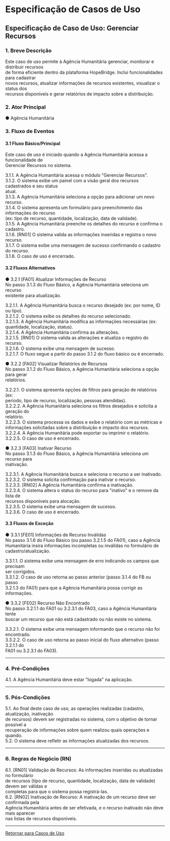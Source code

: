 # Especificação de Casos de Uso

## Especificação de Caso de Uso: Gerenciar Recursos

### 1. Breve Descrição
Este caso de uso permite à Agência Humanitária gerenciar, monitorar e distribuir recursos  
de forma eficiente dentro da plataforma HopeBridge. Inclui funcionalidades para cadastrar  
novos recursos, atualizar informações de recursos existentes, visualizar o status dos  
recursos disponíveis e gerar relatórios de impacto sobre a distribuição.

### 2. Ator Principal
● Agência Humanitária

### 3. Fluxo de Eventos

#### 3.1 Fluxo Básico/Principal  
Este caso de uso é iniciado quando a Agência Humanitária acessa a funcionalidade de  
Gerenciar Recursos no sistema.

3.1.1. A Agência Humanitária acessa o módulo "Gerenciar Recursos".  
3.1.2. O sistema exibe um painel com a visão geral dos recursos cadastrados e seu status  
atual.  
3.1.3. A Agência Humanitária seleciona a opção para adicionar um novo recurso.  
3.1.4. O sistema apresenta um formulário para preenchimento das informações do recurso  
(ex: tipo de recurso, quantidade, localização, data de validade).  
3.1.5. A Agência Humanitária preenche os detalhes do recurso e confirma o cadastro.  
3.1.6. [RN01] O sistema valida as informações inseridas e registra o novo recurso.  
3.1.7. O sistema exibe uma mensagem de sucesso confirmando o cadastro do recurso.  
3.1.8. O caso de uso é encerrado.

#### 3.2 Fluxos Alternativos

● 3.2.1 [FA01] Atualizar Informações de Recurso  
No passo 3.1.3 do Fluxo Básico, a Agência Humanitária seleciona um recurso  
existente para atualização.

3.2.1.1. A Agência Humanitária busca o recurso desejado (ex: por nome, ID ou tipo).  
3.2.1.2. O sistema exibe os detalhes do recurso selecionado.  
3.2.1.3. A Agência Humanitária modifica as informações necessárias (ex:  
quantidade, localização, status).  
3.2.1.4. A Agência Humanitária confirma as alterações.  
3.2.1.5. [RN01] O sistema valida as alterações e atualiza o registro do recurso.  
3.2.1.6. O sistema exibe uma mensagem de sucesso.  
3.2.1.7. O fluxo segue a partir do passo 3.1.2 do fluxo básico ou é encerrado.

● 3.2.2 [FA02] Visualizar Relatórios de Recursos  
No passo 3.1.2 do Fluxo Básico, a Agência Humanitária seleciona a opção para gerar  
relatórios.

3.2.2.1. O sistema apresenta opções de filtros para geração de relatórios (ex:  
período, tipo de recurso, localização, pessoas atendidas).  
3.2.2.2. A Agência Humanitária seleciona os filtros desejados e solicita a geração do  
relatório.  
3.2.2.3. O sistema processa os dados e exibe o relatório com as métricas e  
informações solicitadas sobre a distribuição e impacto dos recursos.  
3.2.2.4. A Agência Humanitária pode exportar ou imprimir o relatório.  
3.2.2.5. O caso de uso é encerrado.

● 3.2.3 [FA03] Inativar Recurso  
No passo 3.1.3 do Fluxo Básico, a Agência Humanitária seleciona um recurso para  
inativação.

3.2.3.1. A Agência Humanitária busca e seleciona o recurso a ser inativado.  
3.2.3.2. O sistema solicita confirmação para inativar o recurso.  
3.2.3.3. [RN02] A Agência Humanitária confirma a inativação.  
3.2.3.4. O sistema altera o status do recurso para "inativo" e o remove da lista de  
recursos disponíveis para alocação.  
3.2.3.5. O sistema exibe uma mensagem de sucesso.  
3.2.3.6. O caso de uso é encerrado.

#### 3.3 Fluxos de Exceção

● 3.3.1 [FE01] Informações de Recurso Inválidas  
No passo 3.1.6 do Fluxo Básico (ou passo 3.2.1.5 do FA01), caso a Agência  
Humanitária insira informações incompletas ou inválidas no formulário de  
cadastro/atualização.

3.3.1.1. O sistema exibe uma mensagem de erro indicando os campos que precisam  
ser corrigidos.  
3.3.1.2. O caso de uso retorna ao passo anterior (passo 3.1.4 do FB ou passo  
3.2.1.3 do FA01) para que a Agência Humanitária possa corrigir as informações.

● 3.3.2 [FE02] Recurso Não Encontrado  
No passo 3.2.1.1 do FA01 ou 3.2.3.1 do FA03, caso a Agência Humanitária tente  
buscar um recurso que não está cadastrado ou não existe no sistema.

3.3.2.1. O sistema exibe uma mensagem informando que o recurso não foi  
encontrado.  
3.3.2.2. O caso de uso retorna ao passo inicial do fluxo alternativo (passo 3.2.1.1 do  
FA01 ou 3.2.3.1 do FA03).

---

### 4. Pré-Condições

4.1. A Agência Humanitária deve estar "logada" na aplicação.

---

### 5. Pós-Condições

5.1. Ao final deste caso de uso, as operações realizadas (cadastro, atualização, inativação  
de recursos) devem ser registradas no sistema, com o objetivo de tornar possível a  
recuperação de informações sobre quem realizou quais operações e quando.  
5.2. O sistema deve refletir as informações atualizadas dos recursos.

---

### 6. Regras de Negócio (RN)

6.1. [RN01] Validação de Recursos: As informações inseridas ou atualizadas no formulário  
de recursos (tipo de recurso, quantidade, localização, data de validade) devem ser válidas e  
completas para que o sistema possa registrá-las.  
6.2. [RN02] Inativação de Recurso: A inativação de um recurso deve ser confirmada pela  
Agência Humanitária antes de ser efetivada, e o recurso inativado não deve mais aparecer  
nas listas de recursos disponíveis.

---

[Retornar para Casos de Uso](casos_de_uso.md)